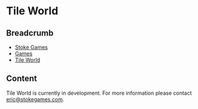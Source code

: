 # Tile World

## Breadcrumb

<ul class="breadcrumb">
    <li><a href="/"><i class="icon-home"></i> Stoke Games</a></li>
    <li><a href="/games">Games</a></li>
    <li class="active"><a href="/games/tile-world">Tile World</a></li>
</ul>

## Content

<p>Tile World is currently in development. For more information please contact <a class="button mini blue" href="mailto:eric@stokegames.com">eric@stokegames.com</a>.</p>
